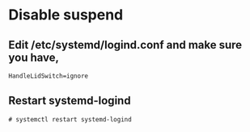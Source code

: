 # Disable suspend

## Edit /etc/systemd/logind.conf and make sure you have,
```
HandleLidSwitch=ignore
```

## Restart systemd-logind
```
# systemctl restart systemd-logind
```

